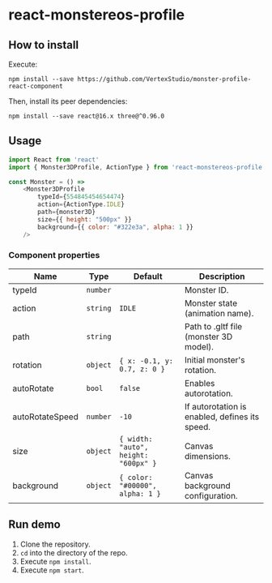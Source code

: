 # react-monstereos-profile

## How to install
Execute:
```
npm install --save https://github.com/VertexStudio/monster-profile-react-component
```

Then, install its peer dependencies:
```
npm install --save react@16.x three@^0.96.0
```

## Usage

```javascript
import React from 'react'
import { Monster3DProfile, ActionType } from 'react-monstereos-profile'

const Monster = () =>
    <Monster3DProfile
        typeId={554845454654474}
        action={ActionType.IDLE}
        path={monster3D}
        size={{ height: "500px" }}
        background={{ color: "#322e3a", alpha: 1 }}
    />
```

### Component properties
| Name            | Type     | Default                              | Description                                    |
| --------------- | -------- | ------------------------------------ | ---------------------------------------------- |
| typeId          | `number` |                                      | Monster ID.                                    |
| action          | `string` | `IDLE`                               | Monster state (animation name).                |
| path            | `string` |                                      | Path to .gltf file (monster 3D model).         |
| rotation        | `object` | `{ x: -0.1, y: 0.7, z: 0 }`          | Initial monster's rotation.                    |
| autoRotate      | `bool`   | `false`                              | Enables autorotation.                          |
| autoRotateSpeed | `number` | `-10`                                | If autorotation is enabled, defines its speed. |
| size            | `object` | `{ width: "auto", height: "600px" }` | Canvas dimensions.                             |
| background      | `object` | `{ color: "#00000", alpha: 1 }`      | Canvas background configuration.               |


## Run demo

1. Clone the repository.
2. `cd` into the directory of the repo.
3. Execute `npm install`.
4. Execute `npm start`.